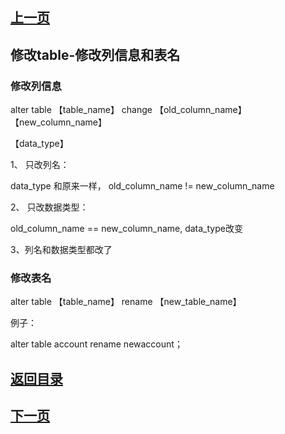 ## [上一页](course04)
## 修改table-修改列信息和表名

### 修改列信息

alter table 【table_name】 change 【old_column_name】【new_column_name】

【data_type】

1、 只改列名：

data_type 和原来一样， old_column_name != new_column_name

2、 只改数据类型：

old_column_name == new_column_name, data_type改变

3、列名和数据类型都改了


### 修改表名 

alter table 【table_name】 rename 【new_table_name】

例子：

alter table account rename newaccount；








## [返回目录](https://wuchengcheng110120.github.io/MySQL/learnMySQL)
## [下一页](course06)
